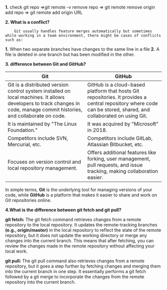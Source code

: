 **1.**
    check git repo =>git remote -v
    remove repo => git remote remove origin
    add repo => git remote add origin URL


**2.  What is a conflict?**
         
        Git usually handles feature merges automatically but sometimes while working in a team environment, there might be cases of conflicts such as:

   **1.** When two separate branches have changes to the same line in a file
   **2.** A file is deleted in one branch but has been modified in the other.    


**3. difference between Git and GitHub?**

| **Git**                                                                 | **GitHub**                                                            |
|-------------------------------------------------------------------------|--------------------------------------------------------------|
| Git is a distributed version control system installed on local machines. It allows developers to track changes in code, manage commit histories, and collaborate on code. | GitHub is a cloud-based platform that hosts Git repositories. It provides a central repository where code can be stored, shared, and collaborated on using Git.             |
| It is maintained by "The Linux Foundation."                             | It was acquired by "Microsoft" in 2018.                                |
| Competitors include SVN, Mercurial, etc.                                | Competitors include GitLab, Atlassian Bitbucket, etc.                 |
| Focuses on version control and local repository management.             | Offers additional features like forking, user management, pull requests, and issue tracking, making collaboration easier.           |

In simple terms, **Git** is the underlying tool for managing versions of your code, while **GitHub** is a platform that makes it easier to share and work on Git repositories online.   



**4.What is the difference between git fetch and git pull?**

   **git fetch:**
            The git fetch command retrieves changes from a remote repository to the local repository. It updates the remote-tracking branches **(e.g., origin/master)** in the local repository to reflect the state of the remote repository, but it does not update the working directory or merge any changes into the current branch. This means that after fetching, you can review the changes made in the remote repository without affecting your local work.

   **git pull:**
            The git pull command also retrieves changes from a remote repository, but it goes a step further by fetching changes and merging them into the current branch in one step. It essentially performs a git fetch followed by a git merge to incorporate the changes from the remote repository into the current branch. 
            
